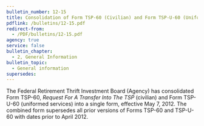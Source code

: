 ```yaml
---
bulletin_number: 12-15
title: Consolidation of Form TSP-60 (Civilian) and Form TSP-U-60 (Uniformed Services), and New Combined Form TSP-60-R, Request For A Roth Transfer Into The TSP
pdflink: /bulletins/12-15.pdf
redirect-from:
  - /PDF/bulletins/12-15.pdf
agency: true
service: false
bulletin_chapter:
  - 2, General Information
bulletin_topic:
  - General information
supersedes:
---
```


The Federal Retirement Thrift Investment Board (Agency) has consolidated Form TSP-60, _Request For A Transfer Into The TSP_ (civilian) and Form TSP-U-60 (uniformed services) into a single form, effective May 7, 2012. The combined form supersedes all prior versions of Forms TSP-60 and TSP-U-60 with dates prior to April 2012.
